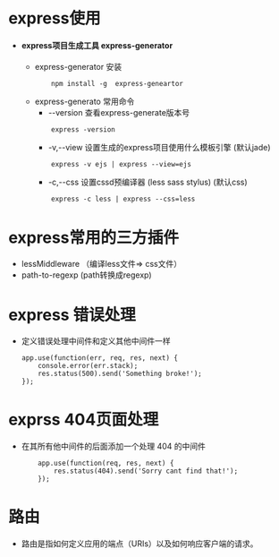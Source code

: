 # express使用
- #### express项目生成工具  express-generator
    - express-generator 安装
        ```
            npm install -g  express-geneartor
        ```
    - express-generato 常用命令
        - --version 查看express-generate版本号
        ```
            express -version
        ```
        - -v,--view 设置生成的express项目使用什么模板引擎 (默认jade)
        ```
            express -v ejs | express --view=ejs
        ```
        - -c,--css 设置cssd预编译器 (less sass stylus) (默认css)
        ```
            express -c less | express --css=less
        ```


# express常用的三方插件
- lessMiddleware （编译less文件=> css文件）
- path-to-regexp  (path转换成regexp)

# express 错误处理
- 定义错误处理中间件和定义其他中间件一样
    ```
    app.use(function(err, req, res, next) {
        console.error(err.stack);
        res.status(500).send('Something broke!');
    });
    ```
# exprss 404页面处理
- 在其所有他中间件的后面添加一个处理 404 的中间件
    ```
        app.use(function(req, res, next) {
            res.status(404).send('Sorry cant find that!');
        });
    ```

# 路由
- 路由是指如何定义应用的端点（URIs）以及如何响应客户端的请求。      


